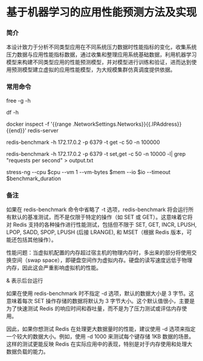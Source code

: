# 基于机器学习的应用性能预测方法及实现
### 简介
本设计致力于分析不同类型应用在不同系统压力数据时性能指标的变化，收集系统压力数据与应用性能指标数据，通过收集和整理应用系统基础数据，利用机器学习模型来构建不同类型应用的性能预测模型，并对模型进行训练和验证，进而达到使用预测模型建立虚拟的应用性能模型，为大规模集群仿真调度提供依据。


### 常用命令
free -g -h

df -h

docker inspect -f '{{range .NetworkSettings.Networks}}{{.IPAddress}}{{end}}' redis-server


redis-benchmark -h 172.17.0.2 -p 6379 -t get -c 50 -n 100000

redis-benchmark -h 172.17.0.2 -p 6379 -t set,get -c 50 -n 10000 -l| grep "requests per second" > output.txt


stress-ng --cpu $cpu --vm 1 --vm-bytes $mem --io $io --timeout $benchmark_duration


### 备注
如果在 redis-benchmark 命令中省略了 -t 选项，redis-benchmark 将会运行所有默认的基准测试，而不是仅限于特定的操作（如 SET 或 GET）。这意味着它将对 Redis 支持的各种操作进行性能测试，包括但不限于 SET, GET, INCR, LPUSH, LPOP, SADD, SPOP, LPUSH (后接 LRANGE), 和 MSET（根据 Redis 版本，可能还包括其他操作）。

性能问题：当虚拟机配置的内存超过宿主机的物理内存时，多出来的部分将使用交换空间（swap space），即硬盘空间作为虚拟内存。硬盘的读写速度远低于物理内存，因此这会严重影响虚拟机的性能。

& 表示后台运行

如果在使用 redis-benchmark 时不指定 -d 选项，默认的数据大小是 3 字节。这意味着每次 SET 操作存储的数据将默认为 3 字节大小。这个默认值很小，主要是为了快速测试 Redis 的响应时间和吞吐量，而不是为了压力测试或评估内存使用。

因此，如果你想测试 Redis 在处理更大数据量时的性能，建议使用 -d 选项来指定一个较大的数据大小。例如，使用 -d 1000 来测试每个键存储 1KB 数据的场景。这样的测试更能反映 Redis 在实际应用中的表现，特别是对于内存使用和处理大数据负载的能力。